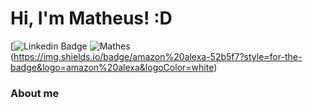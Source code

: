# Hi, I'm Matheus! :D

[![Linkedin Badge](https://img.shields.io/badge/-LinkedIn-blue?style=flat-square&logo=Linkedin&logoColor=white&link=https://www.linkedin.com/in/matheus-vilas-boas-siqueira-728161268/)
![Mathes](www.linkedin.com/in/matheus-vilas-boas-siqueira-728161268/)(https://img.shields.io/badge/amazon%20alexa-52b5f7?style=for-the-badge&logo=amazon%20alexa&logoColor=white)

### About me
